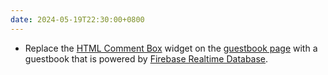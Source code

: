 ```yaml
---
date: 2024-05-19T22:30:00+0800
---
```


* Replace the [HTML Comment Box](https://www.htmlcommentbox.com/) widget on the [guestbook page](/guestbook) with a guestbook that is powered by [Firebase Realtime Database](https://firebase.google.com/docs/database/).